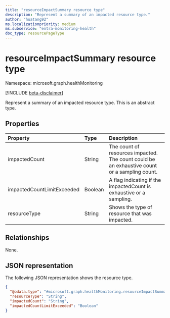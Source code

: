 ```yaml
---
title: "resourceImpactSummary resource type"
description: "Represent a summary of an impacted resource type."
author: "huatang92"
ms.localizationpriority: medium
ms.subservice: "entra-monitoring-health"
doc_type: resourcePageType
---
```


# resourceImpactSummary resource type

Namespace: microsoft.graph.healthMonitoring

[!INCLUDE [beta-disclaimer](../../includes/beta-disclaimer.md)]

Represent a summary of an impacted resource type.
This is an abstract type.

## Properties
|Property|Type|Description|
|:---|:---|:---|
|impactedCount|String|The count of resources impacted. The count could be an exhaustive count or a sampling count.|
|impactedCountLimitExceeded|Boolean|A flag indicating if the impactedCount is exhaustive or a sampling.|
|resourceType|String|Shows the type of resource that was impacted.|

## Relationships
None.

## JSON representation
The following JSON representation shows the resource type.
<!-- {
  "blockType": "resource",
  "@odata.type": "microsoft.graph.healthMonitoring.resourceImpactSummary"
}
-->
``` json
{
  "@odata.type": "#microsoft.graph.healthMonitoring.resourceImpactSummary",
  "resourceType": "String",
  "impactedCount": "String",
  "impactedCountLimitExceeded": "Boolean"
}
```

